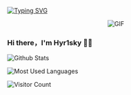 <a href="https://git.io/typing-svg"><img src="https://readme-typing-svg.demolab.com?font=Bungee+Shade&size=32&pause=2000&color=0FF7D9&vCenter=true&width=650&lines=</ ----+Hyr1sky+There+!+---- />" alt="Typing SVG" /></a>

<div align="center">
    <img align="center" alt="GIF" src="https://raw.githubusercontent.com/JoeyBling/JoeyBling/master/pic/pusheencode.gif" />
</div>

### Hi there，I'm Hyr1sky 🙋‍♂️

![Github Stats](https://github-readme-stats.vercel.app/api?username=Hyr1sky&show_icons=true&theme=light&count_private=true)

![Most Used Languages](https://github-readme-stats.vercel.app/api/top-langs/?username=Hyr1sky&theme=light&layout=compact)

  <!-- 访客计数 -->
  ![Visitor Count](https://profile-counter.glitch.me/Hyr1sky/count.svg)
